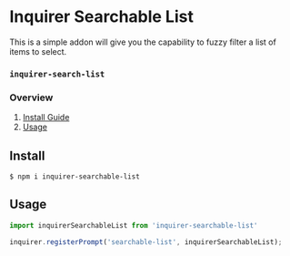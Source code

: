 # Inquirer Searchable List
This is a simple addon will give you the capability to fuzzy filter a list of items to select.

### `inquirer-search-list`

### Overview
1. [Install Guide](#install)
2. [Usage](#usage)

## Install

```
$ npm i inquirer-searchable-list
```

## Usage

```js
import inquirerSearchableList from 'inquirer-searchable-list'

inquirer.registerPrompt('searchable-list', inquirerSearchableList);
```
